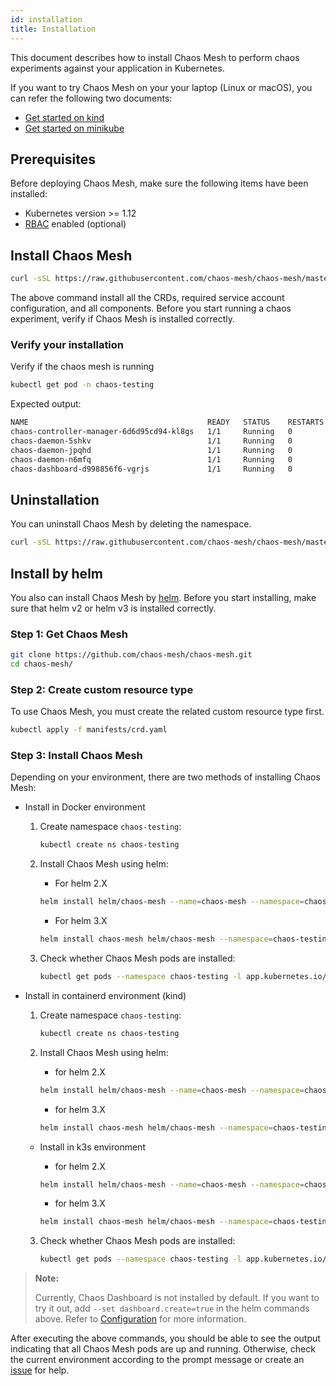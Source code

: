 ```yaml
---
id: installation
title: Installation
---
```


This document describes how to install Chaos Mesh to perform chaos experiments against your application in Kubernetes.

If you want to try Chaos Mesh on your your laptop (Linux or macOS), you can refer the following two documents:

- [Get started on kind](get_started_on_kind.md)
- [Get started on minikube](get_started_on_minikube.md)

## Prerequisites

Before deploying Chaos Mesh, make sure the following items have been installed:

- Kubernetes version >= 1.12
- [RBAC](https://kubernetes.io/docs/admin/authorization/rbac) enabled (optional)

## Install Chaos Mesh

```bash
curl -sSL https://raw.githubusercontent.com/chaos-mesh/chaos-mesh/master/install.sh | bash
```

The above command install all the CRDs, required service account configuration, and all components.
Before you start running a chaos experiment, verify if Chaos Mesh is installed correctly.

### Verify your installation

Verify if the chaos mesh is running

```bash
kubectl get pod -n chaos-testing
```

Expected output:

```bash
NAME                                        READY   STATUS    RESTARTS   AGE
chaos-controller-manager-6d6d95cd94-kl8gs   1/1     Running   0          3m40s
chaos-daemon-5shkv                          1/1     Running   0          3m40s
chaos-daemon-jpqhd                          1/1     Running   0          3m40s
chaos-daemon-n6mfq                          1/1     Running   0          3m40s
chaos-dashboard-d998856f6-vgrjs             1/1     Running   0          3m40s
```

## Uninstallation

You can uninstall Chaos Mesh by deleting the namespace.

```bash
curl -sSL https://raw.githubusercontent.com/chaos-mesh/chaos-mesh/master/install.sh | sh -s -- --template | kubectl delete -f -
```

## Install by helm

You also can install Chaos Mesh by [helm](https://helm.sh).
Before you start installing, make sure that helm v2 or helm v3 is installed correctly.

### Step 1: Get Chaos Mesh

```bash
git clone https://github.com/chaos-mesh/chaos-mesh.git
cd chaos-mesh/
```

### Step 2: Create custom resource type

To use Chaos Mesh, you must create the related custom resource type first.

```bash
kubectl apply -f manifests/crd.yaml
```

### Step 3: Install Chaos Mesh

Depending on your environment, there are two methods of installing Chaos Mesh:

- Install in Docker environment

  1. Create namespace `chaos-testing`:

     ```bash
     kubectl create ns chaos-testing
     ```

  2. Install Chaos Mesh using helm:

     - For helm 2.X

     ```bash
     helm install helm/chaos-mesh --name=chaos-mesh --namespace=chaos-testing
     ```

     - For helm 3.X

     ```bash
     helm install chaos-mesh helm/chaos-mesh --namespace=chaos-testing
     ```

  3. Check whether Chaos Mesh pods are installed:

     ```bash
     kubectl get pods --namespace chaos-testing -l app.kubernetes.io/instance=chaos-mesh
     ```

- Install in containerd environment (kind)

  1. Create namespace `chaos-testing`:

     ```bash
     kubectl create ns chaos-testing
     ```

  2. Install Chaos Mesh using helm:

     - for helm 2.X

     ```bash
     helm install helm/chaos-mesh --name=chaos-mesh --namespace=chaos-testing --set chaosDaemon.runtime=containerd --set chaosDaemon.socketPath=/run/containerd/containerd.sock
     ```

     - for helm 3.X

     ```bash
     helm install chaos-mesh helm/chaos-mesh --namespace=chaos-testing --set chaosDaemon.runtime=containerd --set chaosDaemon.socketPath=/run/containerd/containerd.sock
     ```
  
  - Install in k3s environment
  
       - for helm 2.X

     ```bash
     helm install helm/chaos-mesh --name=chaos-mesh --namespace=chaos-testing --set chaosDaemon.runtime=containerd --set chaosDaemon.socketPath=/run/k3s/containerd/containerd.sock
     ```

     - for helm 3.X

     ```bash
     helm install chaos-mesh helm/chaos-mesh --namespace=chaos-testing --set chaosDaemon.runtime=containerd --set chaosDaemon.socketPath=/run/k3s/containerd/containerd.sock
     ```

  3. Check whether Chaos Mesh pods are installed:

     ```bash
     kubectl get pods --namespace chaos-testing -l app.kubernetes.io/instance=chaos-mesh
     ```

> **Note:**
>
> Currently, Chaos Dashboard is not installed by default. If you want to try it out, add `--set dashboard.create=true` in the helm commands above. Refer to [Configuration](https://github.com/chaos-mesh/chaos-mesh/tree/master/helm/chaos-mesh#configuration) for more information.

After executing the above commands, you should be able to see the output indicating that all Chaos Mesh pods are up and running. Otherwise, check the current environment according to the prompt message or create an [issue](https://github.com/chaos-mesh/chaos-mesh/issues) for help.
